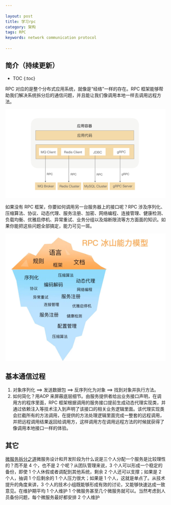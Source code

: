 ```yaml
---

layout: post
title: 学习rpc
category: 架构
tags: RPC
keywords: network communication protocol

---
```


## 简介（持续更新）

* TOC
{:toc}

RPC 对应的是整个分布式应用系统，就像是“经络”一样的存在。RPC 框架能够帮助我们解决系统拆分后的通信问题，并且能让我们像调用本地一样去调用远程方法。

![](/public/upload/rpc/rpc_usage.jpeg)

如果没有 RPC 框架，你要如何调用另一台服务器上的接口呢？RPC 涉及序列化、压缩算法、协议、动态代理、服务注册、加密、网络编程、连接管理、健康检测、负载均衡、优雅启停机、异常重试、业务分组以及熔断限流等方方面面的知识。如果你能把这些问题全部搞定，能力可见一斑。

![](/public/upload/rpc/rpc_ability_model.png)

## 基本通信过程

1. 对象序列化 ==> 发送数据包 ==> 反序列化为对象 ==> 找到对象并执行方法。
2. 如何简化？用AOP 来屏蔽底层细节。由服务提供者给出业务接口声明，在调用方的程序里面，RPC 框架根据调用的服务接口提前生成动态代理实现类，并通过依赖注入等技术注入到声明了该接口的相关业务逻辑里面。该代理实现类会拦截所有的方法调用，在提供的方法处理逻辑里面完成一整套的远程调用，并把远程调用结果返回给调用方，这样调用方在调用远程方法的时候就获得了像调用本地接口一样的体验。

## 其它

[微服务拆分之道](https://mp.weixin.qq.com/s/mojOSgEUaHWGU3H3j7WjlQ)微服务设计和开发阶段为什么说是三个人分配一个服务是比较理性的？而不是 4 个，也不是 2 个呢？从团队管理来说，3 个人可以形成一个稳定的备份，即使 1 个人休假或者调配到其他系统，剩余 2 个人还可以支撑；如果是 2 个人，抽调 1 个后剩余的 1 个人压力很大；如果是 1 个人，这就是单点了。从技术提升的角度来讲，3 个人的技术小组既能够形成有效的讨论，又能够快速达成一致意见。在维护期平均 1 个人维护 1 个微服务甚至几个微服务就可以。当然考虑到人员备份问题，每个微服务最好都安排 2 个人维护